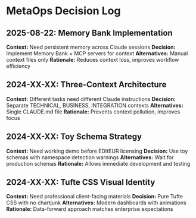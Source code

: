 # MetaOps Decision Log

## 2025-08-22: Memory Bank Implementation
**Context:** Need persistent memory across Claude sessions
**Decision:** Implement Memory Bank + MCP servers for context
**Alternatives:** Manual context files only
**Rationale:** Reduces context loss, improves workflow efficiency

## 2024-XX-XX: Three-Context Architecture
**Context:** Different tasks need different Claude instructions
**Decision:** Separate TECHNICAL, BUSINESS, INTEGRATION contexts
**Alternatives:** Single CLAUDE.md file
**Rationale:** Prevents context pollution, improves focus

## 2024-XX-XX: Toy Schema Strategy
**Context:** Need working demo before EDItEUR licensing
**Decision:** Use toy schemas with namespace detection warnings
**Alternatives:** Wait for production schemas
**Rationale:** Allows immediate development and testing

## 2024-XX-XX: Tufte CSS Visual Identity
**Context:** Need professional client-facing materials
**Decision:** Pure Tufte CSS with no chartjunk
**Alternatives:** Modern dashboards with animations
**Rationale:** Data-forward approach matches enterprise expectations
